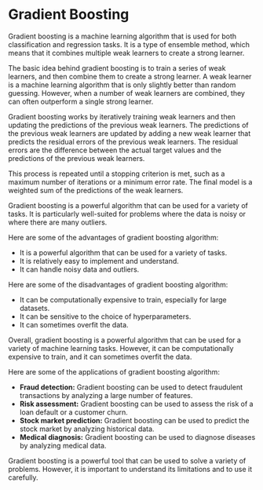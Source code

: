 # Gradient Boosting

Gradient boosting is a machine learning algorithm that is used for both classification and regression tasks. It is a type of ensemble method, which means that it combines multiple weak learners to create a strong learner.

The basic idea behind gradient boosting is to train a series of weak learners, and then combine them to create a strong learner. A weak learner is a machine learning algorithm that is only slightly better than random guessing. However, when a number of weak learners are combined, they can often outperform a single strong learner.

Gradient boosting works by iteratively training weak learners and then updating the predictions of the previous weak learners. The predictions of the previous weak learners are updated by adding a new weak learner that predicts the residual errors of the previous weak learners. The residual errors are the difference between the actual target values and the predictions of the previous weak learners.

This process is repeated until a stopping criterion is met, such as a maximum number of iterations or a minimum error rate. The final model is a weighted sum of the predictions of the weak learners.

Gradient boosting is a powerful algorithm that can be used for a variety of tasks. It is particularly well-suited for problems where the data is noisy or where there are many outliers.

Here are some of the advantages of gradient boosting algorithm:

* It is a powerful algorithm that can be used for a variety of tasks.
* It is relatively easy to implement and understand.
* It can handle noisy data and outliers.

Here are some of the disadvantages of gradient boosting algorithm:

* It can be computationally expensive to train, especially for large datasets.
* It can be sensitive to the choice of hyperparameters.
* It can sometimes overfit the data.

Overall, gradient boosting is a powerful algorithm that can be used for a variety of machine learning tasks. However, it can be computationally expensive to train, and it can sometimes overfit the data.

Here are some of the applications of gradient boosting algorithm:

* **Fraud detection:** Gradient boosting can be used to detect fraudulent transactions by analyzing a large number of features.
* **Risk assessment:** Gradient boosting can be used to assess the risk of a loan default or a customer churn.
* **Stock market prediction:** Gradient boosting can be used to predict the stock market by analyzing historical data.
* **Medical diagnosis:** Gradient boosting can be used to diagnose diseases by analyzing medical data.

Gradient boosting is a powerful tool that can be used to solve a variety of problems. However, it is important to understand its limitations and to use it carefully.